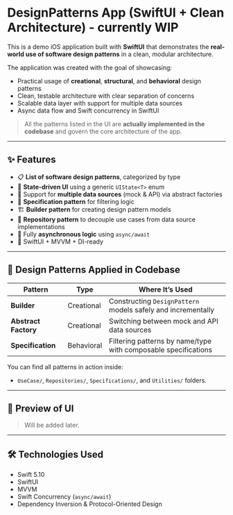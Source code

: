 # DesignPatterns App (SwiftUI + Clean Architecture) - currently WIP

This is a demo iOS application built with **SwiftUI** that demonstrates the **real-world use of software design patterns** in a clean, modular architecture.

The application was created with the goal of showcasing:
- Practical usage of **creational**, **structural**, and **behavioral** design patterns
- Clean, testable architecture with clear separation of concerns
- Scalable data layer with support for multiple data sources
- Async data flow and Swift concurrency in SwiftUI

> All the patterns listed in the UI are **actually implemented in the codebase** and govern the core architecture of the app.

---

## ✨ Features

- 📋 **List of software design patterns**, categorized by type
- 🚦 **State-driven UI** using a generic `UIState<T>` enum
- 📡 Support for **multiple data sources** (mock & API) via abstract factories
- 🧪 **Specification pattern** for filtering logic
- 🏗️ **Builder pattern** for creating design pattern models
- 🧰 **Repository pattern** to decouple use cases from data source implementations
- 🚀 Fully **asynchronous logic** using `async/await`
- 🎯 SwiftUI + MVVM + DI-ready

---

## 🧩 Design Patterns Applied in Codebase

| Pattern              | Type         | Where It’s Used                                                  |
|----------------------|--------------|------------------------------------------------------------------|
| **Builder**          | Creational   | Constructing `DesignPattern` models safely and incrementally     |
| **Abstract Factory** | Creational   | Switching between mock and API data sources                      |
| **Specification**    | Behavioral   | Filtering patterns by name/type with composable specifications   |

You can find all patterns in action inside:
- `UseCase/`, `Repositories/`, `Specifications/`, and `Utilities/` folders.

---

## 🧪 Preview of UI

> Will be added later.

---

## 🛠 Technologies Used

- Swift 5.10
- SwiftUI
- MVVM
- Swift Concurrency (`async/await`)
- Dependency Inversion & Protocol-Oriented Design

